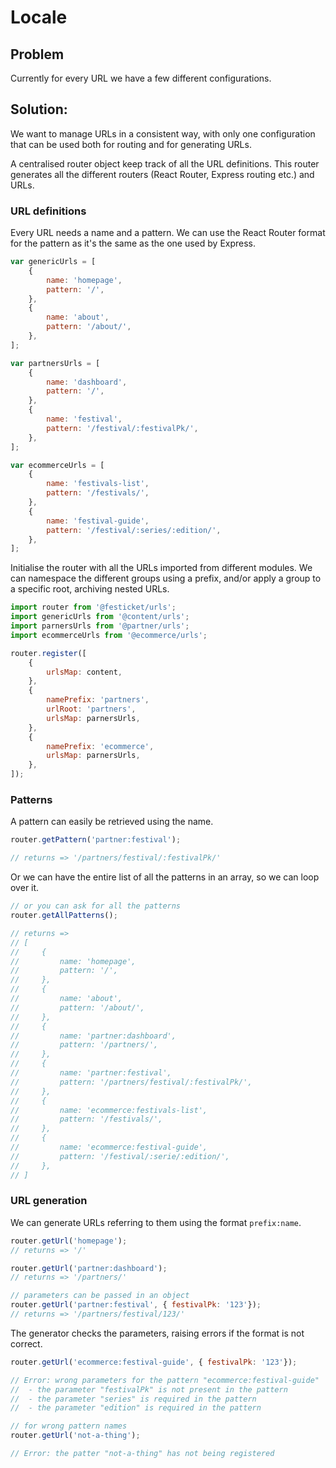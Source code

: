 # Locale

## Problem

Currently for every URL we have a few different configurations.

## Solution:

We want to manage URLs in a consistent way, with only one configuration that can be used both for routing and for generating URLs.

A centralised router object keep track of all the URL definitions. This router generates all the different routers (React Router, Express routing etc.) and URLs.

### URL definitions

Every URL needs a name and a pattern. We can use the React Router format for the pattern as it's the same as the one used by Express.

```javascript
var genericUrls = [
    {
        name: 'homepage',
        pattern: '/',
    },
    {
        name: 'about',
        pattern: '/about/',
    },
];

var partnersUrls = [
    {
        name: 'dashboard',
        pattern: '/',
    },
    {
        name: 'festival',
        pattern: '/festival/:festivalPk/',
    },
];

var ecommerceUrls = [
    {
        name: 'festivals-list',
        pattern: '/festivals/',
    },
    {
        name: 'festival-guide',
        pattern: '/festival/:series/:edition/',
    },
];
```

Initialise the router with all the URLs imported from different modules.
We can namespace the different groups using a prefix, and/or apply a group to a specific root, archiving nested URLs.

```javascript
import router from '@festicket/urls';
import genericUrls from '@content/urls';
import parnersUrls from '@partner/urls';
import ecommerceUrls from '@ecommerce/urls';

router.register([
    {
        urlsMap: content,
    },
    {
        namePrefix: 'partners',
        urlRoot: 'partners',
        urlsMap: parnersUrls,
    },
    {
        namePrefix: 'ecommerce',
        urlsMap: parnersUrls,
    },
]);
```

### Patterns

A pattern can easily be retrieved using the name.

```javascript
router.getPattern('partner:festival');

// returns => '/partners/festival/:festivalPk/'
```

Or we can have the entire list of all the patterns in an array, so we can loop over it.

```javascript
// or you can ask for all the patterns
router.getAllPatterns();

// returns =>
// [
//     {
//         name: 'homepage',
//         pattern: '/',
//     },
//     {
//         name: 'about',
//         pattern: '/about/',
//     },
//     {
//         name: 'partner:dashboard',
//         pattern: '/partners/',
//     },
//     {
//         name: 'partner:festival',
//         pattern: '/partners/festival/:festivalPk/',
//     },
//     {
//         name: 'ecommerce:festivals-list',
//         pattern: '/festivals/',
//     },
//     {
//         name: 'ecommerce:festival-guide',
//         pattern: '/festival/:serie/:edition/',
//     },
// ]
```

### URL generation

We can generate URLs referring to them using the format `prefix:name`.

```javascript
router.getUrl('homepage');
// returns => '/'

router.getUrl('partner:dashboard');
// returns => '/partners/'

// parameters can be passed in an object
router.getUrl('partner:festival', { festivalPk: '123'});
// returns => '/partners/festival/123/'
```

The generator checks the parameters, raising errors if the format is not correct.

```javascript
router.getUrl('ecommerce:festival-guide', { festivalPk: '123'});

// Error: wrong parameters for the pattern "ecommerce:festival-guide"
//  - the parameter "festivalPk" is not present in the pattern
//  - the parameter "series" is required in the pattern
//  - the parameter "edition" is required in the pattern

// for wrong pattern names
router.getUrl('not-a-thing');

// Error: the patter "not-a-thing" has not being registered
```
